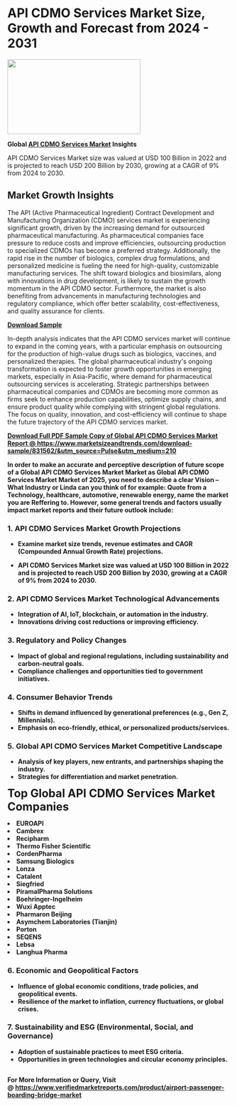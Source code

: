 <H1>API CDMO Services Market Size, Growth and Forecast from 2024 - 2031</H1><img class="aligncenter size-medium wp-image-584254" src="https://thirdeyenews.in/wp-content/uploads/2024/09/Global-Market-Research-300x168.jpeg" alt="" width="300" height="168" /><p><strong>Global&nbsp;<a href="https://www.marketsizeandtrends.com/download-sample/831562/&amp;utm_source=Pulse&amp;utm_medium=210">API CDMO Services Market</a> Insights</strong></p><p>API CDMO Services Market size was valued at USD 100 Billion in 2022 and is projected to reach USD 200 Billion by 2030, growing at a CAGR of 9% from 2024 to 2030.</p><p><h2>Market Growth Insights</h2> <p>The API (Active Pharmaceutical Ingredient) Contract Development and Manufacturing Organization (CDMO) services market is experiencing significant growth, driven by the increasing demand for outsourced pharmaceutical manufacturing. As pharmaceutical companies face pressure to reduce costs and improve efficiencies, outsourcing production to specialized CDMOs has become a preferred strategy. Additionally, the rapid rise in the number of biologics, complex drug formulations, and personalized medicine is fueling the need for high-quality, customizable manufacturing services. The shift toward biologics and biosimilars, along with innovations in drug development, is likely to sustain the growth momentum in the API CDMO sector. Furthermore, the market is also benefiting from advancements in manufacturing technologies and regulatory compliance, which offer better scalability, cost-effectiveness, and quality assurance for clients.</p> <p><strong><a href="#">Download Sample</a></strong></p> <p>In-depth analysis indicates that the API CDMO services market will continue to expand in the coming years, with a particular emphasis on outsourcing for the production of high-value drugs such as biologics, vaccines, and personalized therapies. The global pharmaceutical industry's ongoing transformation is expected to foster growth opportunities in emerging markets, especially in Asia-Pacific, where demand for pharmaceutical outsourcing services is accelerating. Strategic partnerships between pharmaceutical companies and CDMOs are becoming more common as firms seek to enhance production capabilities, optimize supply chains, and ensure product quality while complying with stringent global regulations. The focus on quality, innovation, and cost-efficiency will continue to shape the future trajectory of the API CDMO services market.</p> <p><strong><a href="#"></p><p><span class=""><strong>Download Full PDF Sample Copy of Global API CDMO Services Market Report</strong> @ <a href="https://www.marketsizeandtrends.com/download-sample/831562/&amp;utm_source=Pulse&amp;utm_medium=210" target="_blank">https://www.marketsizeandtrends.com/download-sample/831562/&amp;utm_source=Pulse&amp;utm_medium=210</a></span></p><p>In order to make an accurate and perceptive description of future scope of a Global&nbsp;API CDMO Services Market Market as Global&nbsp;API CDMO Services Market Market of 2025, you need to describe a clear Vision &ndash; What Industry or Linda can you think of for example: Quote from a Technology, healthcare, automotive, renewable energy, name the market you are Reffering to. However, some general trends and factors usually impact market reports and their future outlook include:</p><h3>1.&nbsp;<strong>API CDMO Services Market Growth Projections</strong></h3><ul><li>Examine market size trends, revenue estimates and CAGR (Compounded Annual Growth Rate) projections.</li><li><p>API CDMO Services Market size was valued at USD 100 Billion in 2022 and is projected to reach USD 200 Billion by 2030, growing at a CAGR of 9% from 2024 to 2030.</p></li></ul><h3>2.&nbsp;<strong>API CDMO Services Market Technological Advancements</strong></h3><ul><li>Integration of AI, IoT, blockchain, or automation in the industry.</li><li>Innovations driving cost reductions or improving efficiency.</li></ul><h3>3.&nbsp;<strong>Regulatory and Policy Changes</strong></h3><ul><li>Impact of global and regional regulations, including sustainability and carbon-neutral goals.</li><li>Compliance challenges and opportunities tied to government initiatives.</li></ul><h3>4.&nbsp;<strong>Consumer Behavior Trends</strong></h3><ul><li>Shifts in demand influenced by generational preferences (e.g., Gen Z, Millennials).</li><li>Emphasis on eco-friendly, ethical, or personalized products/services.</li></ul><h3>5.&nbsp;<strong>Global API CDMO Services Market Competitive Landscape</strong></h3><ul><li>Analysis of key players, new entrants, and partnerships shaping the industry.</li><li>Strategies for differentiation and market penetration.</li></ul><p data-pm-slice="1 1 []"><span style="color: inherit; font-family: inherit; font-size: 25px;">Top Global API CDMO Services Market Companies</span></p><div class="" data-test-id=""><p><li>EUROAPI</li><li> Cambrex</li><li> Recipharm</li><li> Thermo Fisher Scientific</li><li> CordenPharma</li><li> Samsung Biologics</li><li> Lonza</li><li> Catalent</li><li> Siegfried</li><li> PiramalPharma Solutions</li><li> Boehringer-Ingelheim</li><li> Wuxi Apptec</li><li> Pharmaron Beijing</li><li> Asymchem Laboratories (Tianjin)</li><li> Porton</li><li> SEQENS</li><li> Lebsa</li><li> Langhua Pharma</li></p></div><h3>6.&nbsp;<strong>Economic and Geopolitical Factors</strong></h3><ul><li>Influence of global economic conditions, trade policies, and geopolitical events.</li><li>Resilience of the market to inflation, currency fluctuations, or global crises.</li></ul><h3>7.&nbsp;<strong>Sustainability and ESG (Environmental, Social, and Governance)</strong></h3><ul><li>Adoption of sustainable practices to meet ESG criteria.</li><li>Opportunities in green technologies and circular economy principles.</li></ul><h2><strong style="font-size: 14px;">For More Information or Query, Visit @&nbsp;</strong><a style="background-color: #ffffff; font-size: 14px;" href="https://www.marketsizeandtrends.com/report/api-cdmo-services-market/" target="_blank">https://www.verifiedmarketreports.com/product/airport-passenger-boarding-bridge-market</a></h2>
